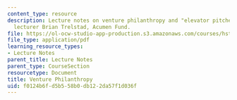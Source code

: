 ```yaml
---
content_type: resource
description: Lecture notes on venture philanthropy and "elevator pitches" with guest
  lecturer Brian Trelstad, Acumen Fund.
file: https://ol-ocw-studio-app-production.s3.amazonaws.com/courses/hst-939-designing-and-sustaining-technology-innovation-for-global-health-practice-spring-2008/f0124b6fd5b558b0db122da57f1d036f_lecture13.pdf
file_type: application/pdf
learning_resource_types:
- Lecture Notes
parent_title: Lecture Notes
parent_type: CourseSection
resourcetype: Document
title: Venture Philanthropy
uid: f0124b6f-d5b5-58b0-db12-2da57f1d036f
---
```

